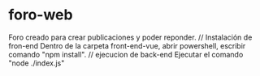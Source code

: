 # foro-web
Foro creado para crear publicaciones y poder reponder.
// Instalación de fron-end
Dentro de la carpeta front-end-vue, abrir powershell, escribir comando "npm install".
// ejecucion de back-end
Ejecutar el comando "node ./index.js"
